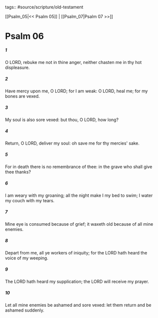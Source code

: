 tags:: #source/scripture/old-testament

[[Psalm_05|<< Psalm 05]] | [[Psalm_07|Psalm 07 >>]]

# Psalm 06

##### 1

O LORD, rebuke me not in thine anger, neither chasten me in thy hot displeasure.

##### 2

Have mercy upon me, O LORD; for I am weak: O LORD, heal me; for my bones are vexed.

##### 3

My soul is also sore vexed: but thou, O LORD, how long?

##### 4

Return, O LORD, deliver my soul: oh save me for thy mercies' sake.

##### 5

For in death there is no remembrance of thee: in the grave who shall give thee thanks?

##### 6

I am weary with my groaning; all the night make I my bed to swim; I water my couch with my tears.

##### 7

Mine eye is consumed because of grief; it waxeth old because of all mine enemies.

##### 8

Depart from me, all ye workers of iniquity; for the LORD hath heard the voice of my weeping.

##### 9

The LORD hath heard my supplication; the LORD will receive my prayer.

##### 10

Let all mine enemies be ashamed and sore vexed: let them return and be ashamed suddenly.
